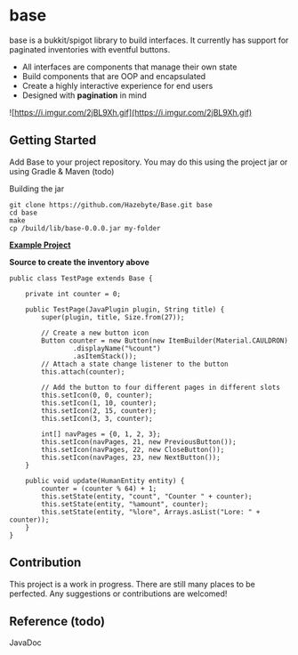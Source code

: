 # base

base is a bukkit/spigot library to build interfaces. It currently has support for paginated inventories with eventful buttons.

* All interfaces are components that manage their own state
* Build components that are OOP and encapsulated
* Create a highly interactive experience for end users
* Designed with **pagination** in mind

![https://i.imgur.com/2jBL9Xh.gif](https://i.imgur.com/2jBL9Xh.gif)

## Getting Started

Add Base to your project repository. You may do this using the project jar or using Gradle & Maven (todo)

Building the jar
```
git clone https://github.com/Hazebyte/Base.git base
cd base
make
cp /build/lib/base-0.0.0.jar my-folder
```

**[Example Project](https://github.com/Hazebyte/base/blob/master/src/main/java/com/hazebyte/example/)**

**Source to create the inventory above**
```
public class TestPage extends Base {

    private int counter = 0;

    public TestPage(JavaPlugin plugin, String title) {
        super(plugin, title, Size.from(27));

        // Create a new button icon
        Button counter = new Button(new ItemBuilder(Material.CAULDRON)
                .displayName("%count")
                .asItemStack());
        // Attach a state change listener to the button
        this.attach(counter);

        // Add the button to four different pages in different slots
        this.setIcon(0, 0, counter);
        this.setIcon(1, 10, counter);
        this.setIcon(2, 15, counter);
        this.setIcon(3, 3, counter);

        int[] navPages = {0, 1, 2, 3};
        this.setIcon(navPages, 21, new PreviousButton());
        this.setIcon(navPages, 22, new CloseButton());
        this.setIcon(navPages, 23, new NextButton());
    }

    public void update(HumanEntity entity) {
        counter = (counter % 64) + 1;
        this.setState(entity, "count", "Counter " + counter);
        this.setState(entity, "%amount", counter);
        this.setState(entity, "%lore", Arrays.asList("Lore: " + counter));
    }
}
```

## Contribution

This project is a work in progress. There are still many places to be perfected. 
Any suggestions or contributions are welcomed!

## Reference (todo)

JavaDoc
